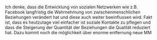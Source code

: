 Ich denke, dass die Entwicklung von sozialen Netzwerken wie z.B. Facebook langfristig die Wahrnehmung von zwischenmenschlichen Beziehungen verändert hat und diese auch weiter beeinflussen wird. Fakt ist, dass es heutzutage viel einfacher ist soziale Kontakte zu pflegen und dass die Steigerung der Quantität der Beziehungen die Qualität reduziert hat.
Dazu kommt noch die möglichkeit über enorme entfernung neue MM